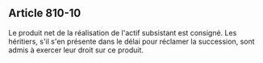 Article 810-10
----
Le produit net de la réalisation de l'actif subsistant est consigné. Les
héritiers, s'il s'en présente dans le délai pour réclamer la succession, sont
admis à exercer leur droit sur ce produit.
